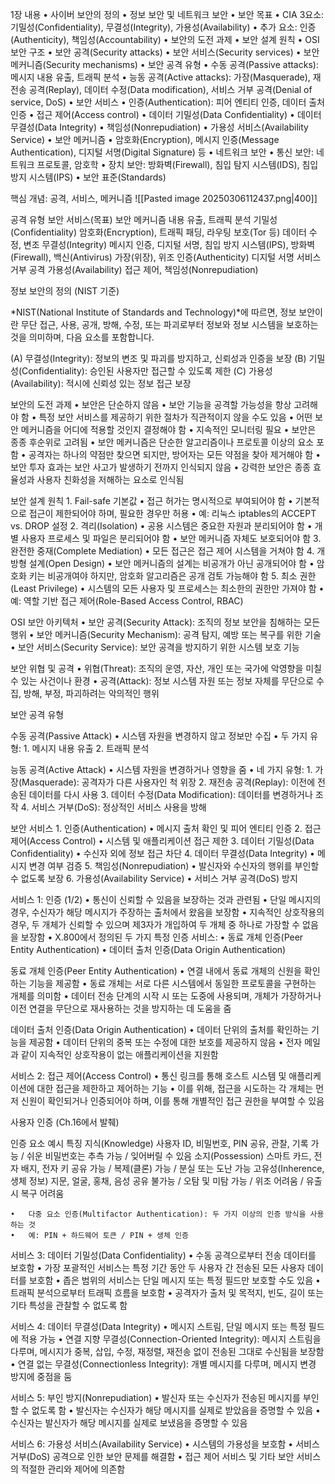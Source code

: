1장 내용
	•	사이버 보안의 정의
	•	정보 보안 및 네트워크 보안
	•	보안 목표
	•	CIA 3요소: 기밀성(Confidentiality), 무결성(Integrity), 가용성(Availability)
	•	추가 요소: 인증(Authenticity), 책임성(Accountability)
	•	보안의 도전 과제
	•	보안 설계 원칙
	•	OSI 보안 구조
	•	보안 공격(Security attacks)
	•	보안 서비스(Security services)
	•	보안 메커니즘(Security mechanisms)
	•	보안 공격 유형
	•	수동 공격(Passive attacks): 메시지 내용 유출, 트래픽 분석
	•	능동 공격(Active attacks): 가장(Masquerade), 재전송 공격(Replay), 데이터 수정(Data modification), 서비스 거부 공격(Denial of service, DoS)
	•	보안 서비스
	•	인증(Authentication): 피어 엔티티 인증, 데이터 출처 인증
	•	접근 제어(Access control)
	•	데이터 기밀성(Data Confidentiality)
	•	데이터 무결성(Data Integrity)
	•	책임성(Nonrepudiation)
	•	가용성 서비스(Availability Service)
	•	보안 메커니즘
	•	암호화(Encryption), 메시지 인증(Message Authentication), 디지털 서명(Digital Signature) 등
	•	네트워크 보안
	•	통신 보안: 네트워크 프로토콜, 암호학
	•	장치 보안: 방화벽(Firewall), 침입 탐지 시스템(IDS), 침입 방지 시스템(IPS)
	•	보안 표준(Standards)

핵심 개념: 공격, 서비스, 메커니즘
![[Pasted image 20250306112437.png|400]]

공격 유형	보안 서비스(목표)	보안 메커니즘
내용 유출, 트래픽 분석	기밀성(Confidentiality)	암호화(Encryption), 트래픽 패딩, 라우팅 보호(Tor 등)
데이터 수정, 변조	무결성(Integrity)	메시지 인증, 디지털 서명, 침입 방지 시스템(IPS), 방화벽(Firewall), 백신(Antivirus)
가장(위장), 위조	인증(Authenticity)	디지털 서명
서비스 거부 공격	가용성(Availability)	접근 제어, 책임성(Nonrepudiation)

정보 보안의 정의 (NIST 기준)

*NIST(National Institute of Standards and Technology)*에 따르면, 정보 보안이란 무단 접근, 사용, 공개, 방해, 수정, 또는 파괴로부터 정보와 정보 시스템을 보호하는 것을 의미하며, 다음 요소를 포함합니다.

(A) 무결성(Integrity): 정보의 변조 및 파괴를 방지하고, 신뢰성과 인증을 보장
(B) 기밀성(Confidentiality): 승인된 사용자만 접근할 수 있도록 제한
(C) 가용성(Availability): 적시에 신뢰성 있는 정보 접근 보장

보안의 도전 과제
	•	보안은 단순하지 않음
	•	보안 기능을 공격할 가능성을 항상 고려해야 함
	•	특정 보안 서비스를 제공하기 위한 절차가 직관적이지 않을 수도 있음
	•	어떤 보안 메커니즘을 어디에 적용할 것인지 결정해야 함
	•	지속적인 모니터링 필요
	•	보안은 종종 후순위로 고려됨
	•	보안 메커니즘은 단순한 알고리즘이나 프로토콜 이상의 요소 포함
	•	공격자는 하나의 약점만 찾으면 되지만, 방어자는 모든 약점을 찾아 제거해야 함
	•	보안 투자 효과는 보안 사고가 발생하기 전까지 인식되지 않음
	•	강력한 보안은 종종 효율성과 사용자 친화성을 저해하는 요소로 인식됨

보안 설계 원칙
	1.	Fail-safe 기본값
	•	접근 허가는 명시적으로 부여되어야 함
	•	기본적으로 접근이 제한되어야 하며, 필요한 경우만 허용
	•	예: 리눅스 iptables의 ACCEPT vs. DROP 설정
	2.	격리(Isolation)
	•	공용 시스템은 중요한 자원과 분리되어야 함
	•	개별 사용자 프로세스 및 파일은 분리되어야 함
	•	보안 메커니즘 자체도 보호되어야 함
	3.	완전한 중재(Complete Mediation)
	•	모든 접근은 접근 제어 시스템을 거쳐야 함
	4.	개방형 설계(Open Design)
	•	보안 메커니즘의 설계는 비공개가 아닌 공개되어야 함
	•	암호화 키는 비공개여야 하지만, 암호화 알고리즘은 공개 검토 가능해야 함
	5.	최소 권한(Least Privilege)
	•	시스템의 모든 사용자 및 프로세스는 최소한의 권한만 가져야 함
	•	예: 역할 기반 접근 제어(Role-Based Access Control, RBAC)

OSI 보안 아키텍처
	•	보안 공격(Security Attack): 조직의 정보 보안을 침해하는 모든 행위
	•	보안 메커니즘(Security Mechanism): 공격 탐지, 예방 또는 복구를 위한 기술
	•	보안 서비스(Security Service): 보안 공격을 방지하기 위한 시스템 보호 기능

보안 위협 및 공격
	•	위협(Threat): 조직의 운영, 자산, 개인 또는 국가에 악영향을 미칠 수 있는 사건이나 환경
	•	공격(Attack): 정보 시스템 자원 또는 정보 자체를 무단으로 수집, 방해, 부정, 파괴하려는 악의적인 행위

보안 공격 유형

수동 공격(Passive Attack)
	•	시스템 자원을 변경하지 않고 정보만 수집
	•	두 가지 유형:
	1.	메시지 내용 유출
	2.	트래픽 분석

능동 공격(Active Attack)
	•	시스템 자원을 변경하거나 영향을 줌
	•	네 가지 유형:
	1.	가장(Masquerade): 공격자가 다른 사용자인 척 위장
	2.	재전송 공격(Replay): 이전에 전송된 데이터를 다시 사용
	3.	데이터 수정(Data Modification): 데이터를 변경하거나 조작
	4. 서비스 거부(DoS): 정상적인 서비스 사용을 방해

보안 서비스
	1.	인증(Authentication)
	•	메시지 출처 확인 및 피어 엔티티 인증
	2.	접근 제어(Access Control)
	•	시스템 및 애플리케이션 접근 제한
	3.	데이터 기밀성(Data Confidentiality)
	•	수신자 외에 정보 접근 차단
	4.	데이터 무결성(Data Integrity)
	•	메시지 변경 여부 검증
	5.	책임성(Nonrepudiation)
	•	발신자와 수신자의 행위를 부인할 수 없도록 보장
	6.	가용성(Availability Service)
	•	서비스 거부 공격(DoS) 방지

서비스 1: 인증 (1/2)
	•	통신이 신뢰할 수 있음을 보장하는 것과 관련됨
	•	단일 메시지의 경우, 수신자가 해당 메시지가 주장하는 출처에서 왔음을 보장함
	•	지속적인 상호작용의 경우, 두 개체가 신뢰할 수 있으며 제3자가 개입하여 두 개체 중 하나로 가장할 수 없음을 보장함
	•	X.800에서 정의된 두 가지 특정 인증 서비스:
	•	동료 개체 인증(Peer Entity Authentication)
	•	데이터 출처 인증(Data Origin Authentication)


동료 개체 인증(Peer Entity Authentication)
	•	연결 내에서 동료 개체의 신원을 확인하는 기능을 제공함
	•	동료 개체는 서로 다른 시스템에서 동일한 프로토콜을 구현하는 개체를 의미함
	•	데이터 전송 단계의 시작 시 또는 도중에 사용되며, 개체가 가장하거나 이전 연결을 무단으로 재사용하는 것을 방지하는 데 도움을 줌

데이터 출처 인증(Data Origin Authentication)
	•	데이터 단위의 출처를 확인하는 기능을 제공함
	•	데이터 단위의 중복 또는 수정에 대한 보호를 제공하지 않음
	•	전자 메일과 같이 지속적인 상호작용이 없는 애플리케이션을 지원함

서비스 2: 접근 제어(Access Control)
	•	통신 링크를 통해 호스트 시스템 및 애플리케이션에 대한 접근을 제한하고 제어하는 기능
	•	이를 위해, 접근을 시도하는 각 개체는 먼저 신원이 확인되거나 인증되어야 하며, 이를 통해 개별적인 접근 권한을 부여할 수 있음

사용자 인증 (Ch.16에서 발췌)

인증 요소	예시	특징
지식(Knowledge)	사용자 ID, 비밀번호, PIN	공유, 관찰, 기록 가능 / 쉬운 비밀번호는 추측 가능 / 잊어버릴 수 있음
소지(Possession)	스마트 카드, 전자 배지, 전자 키	공유 가능 / 복제(클론) 가능 / 분실 또는 도난 가능
고유성(Inherence, 생체 정보)	지문, 얼굴, 홍채, 음성	공유 불가능 / 오탐 및 미탐 가능 / 위조 어려움 / 유출 시 복구 어려움

	•	다중 요소 인증(Multifactor Authentication): 두 가지 이상의 인증 방식을 사용하는 것
	•	예: PIN + 하드웨어 토큰 / PIN + 생체 인증

서비스 3: 데이터 기밀성(Data Confidentiality)
	•	수동 공격으로부터 전송 데이터를 보호함
	•	가장 포괄적인 서비스는 특정 기간 동안 두 사용자 간 전송된 모든 사용자 데이터를 보호함
	•	좁은 범위의 서비스는 단일 메시지 또는 특정 필드만 보호할 수도 있음
	•	트래픽 분석으로부터 트래픽 흐름을 보호함
	•	공격자가 출처 및 목적지, 빈도, 길이 또는 기타 특성을 관찰할 수 없도록 함

서비스 4: 데이터 무결성(Data Integrity)
	•	메시지 스트림, 단일 메시지 또는 특정 필드에 적용 가능
	•	연결 지향 무결성(Connection-Oriented Integrity): 메시지 스트림을 다루며, 메시지가 중복, 삽입, 수정, 재정렬, 재전송 없이 전송된 그대로 수신됨을 보장함
	•	연결 없는 무결성(Connectionless Integrity): 개별 메시지를 다루며, 메시지 변경 방지에 중점을 둠

서비스 5: 부인 방지(Nonrepudiation)
	•	발신자 또는 수신자가 전송된 메시지를 부인할 수 없도록 함
	•	발신자는 수신자가 해당 메시지를 실제로 받았음을 증명할 수 있음
	•	수신자는 발신자가 해당 메시지를 실제로 보냈음을 증명할 수 있음

서비스 6: 가용성 서비스(Availability Service)
	•	시스템의 가용성을 보호함
	•	서비스 거부(DoS) 공격으로 인한 보안 문제를 해결함
	•	접근 제어 서비스 및 기타 보안 서비스의 적절한 관리와 제어에 의존함